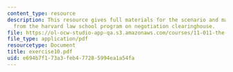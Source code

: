```yaml
---
content_type: resource
description: This resource gives full materials for the scenario and major lessons
  from the harvard law school program on negotiation clearinghouse.
file: https://ol-ocw-studio-app-qa.s3.amazonaws.com/courses/11-011-the-art-and-science-of-negotiation-spring-2006/e694b7f173a3feb477285994ea1a54fa_exercise10.pdf
file_type: application/pdf
resourcetype: Document
title: exercise10.pdf
uid: e694b7f1-73a3-feb4-7728-5994ea1a54fa
---
```

